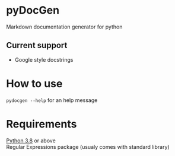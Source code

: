 # pyDocGen
 Markdown documentation generator for python

## Current support

* Google style docstrings

# How to use

```pydocgen --help``` for an help message


# Requirements

[Python 3.8](https://www.python.org/downloads/release/python-380/) or above  
Regular Expressions package (usualy comes with standard library)
